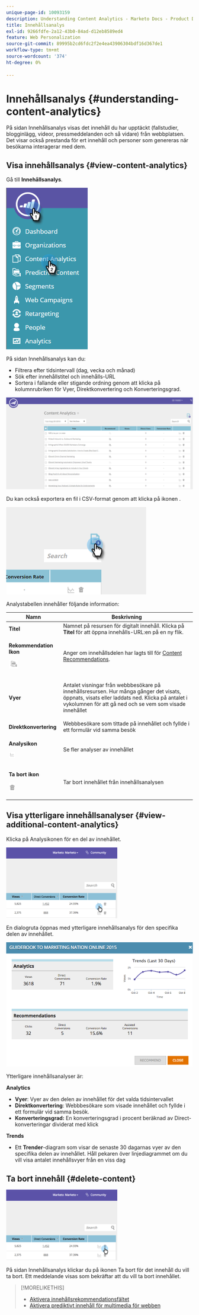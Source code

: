 ```yaml
---
unique-page-id: 10093159
description: Understanding Content Analytics - Marketo Docs - Product Documentation
title: Innehållsanalys
exl-id: 9266fdfe-2a12-43b0-84ad-d12eb8589ed4
feature: Web Personalization
source-git-commit: 89995b2cd6fdc2f2e4ea43906304bdf16d367de1
workflow-type: tm+mt
source-wordcount: '374'
ht-degree: 0%

---
```


# Innehållsanalys {#understanding-content-analytics}

På sidan Innehållsanalys visas det innehåll du har upptäckt (fallstudier, blogginlägg, videor, pressmeddelanden och så vidare) från webbplatsen. Det visar också prestanda för ert innehåll och personer som genereras när besökarna interagerar med dem.

## Visa innehållsanalys {#view-content-analytics}

Gå till **Innehållsanalys**.

![](assets/one.png)

På sidan Innehållsanalys kan du:

* Filtrera efter tidsintervall (dag, vecka och månad)
* Sök efter innehållstitel och innehålls-URL
* Sortera i fallande eller stigande ordning genom att klicka på kolumnrubriken för Vyer, Direktkonvertering och Konverteringsgrad.

![](assets/content-analytics-8-29-16-blur.png)

Du kan också exportera en fil i CSV-format genom att klicka på ikonen .

![](assets/image2016-8-29-13-3a51-3a49.png)

Analystabellen innehåller följande information:

<table> 
 <thead> 
  <tr> 
   <th colspan="1" rowspan="1">Namn</th> 
   <th colspan="1" rowspan="1">Beskrivning</th> 
  </tr> 
 </thead> 
 <tbody> 
  <tr> 
   <td colspan="1" rowspan="1"><strong>Titel</strong></td> 
   <td colspan="1" rowspan="1">Namnet på resursen för digitalt innehåll. Klicka på <strong>Titel</strong> för att öppna innehålls-URL:en på en ny flik.</td> 
  </tr> 
  <tr> 
   <td colspan="1"><p><strong>Rekommendation </strong><strong>Ikon</strong></p><p><img alt="—" width="24" src="assets/recommended-icon.png" data-linked-resource-id="10094267" data-linked-resource-type="attachment" data-base-url="https://docs.marketo.com" data-linked-resource-container-id="10093159" title="—"></p></td> 
   <td colspan="1">Anger om innehållsdelen har lagts till för <a href="#">Content Recommendations</a>.</td> 
  </tr> 
  <tr> 
   <td colspan="1" rowspan="1"><p><strong>Vyer</strong></p></td> 
   <td colspan="1" rowspan="1"><p>Antalet visningar från webbbesökare på innehållsresursen. Hur många gånger det visats, öppnats, visats eller laddats ned. Klicka på antalet i vykolumnen för att gå ned och se vem som visade innehållet</p></td> 
  </tr> 
  <tr> 
   <td colspan="1" rowspan="1"><strong>Direktkonvertering</strong></td> 
   <td colspan="1" rowspan="1">Webbbesökare som tittade på innehållet och fyllde i ett formulär vid samma besök</td> 
  </tr> 
  <tr> 
   <td colspan="1"><p><strong>Analysikon</strong></p><p><img alt="—" width="17" src="assets/analytics-icon.png" data-linked-resource-id="10097027" data-linked-resource-type="attachment" data-base-url="https://docs.marketo.com" data-linked-resource-container-id="10093159" title="—"></p></td> 
   <td colspan="1">Se fler analyser av innehållet</td> 
  </tr> 
  <tr> 
   <td colspan="1"><p><strong>Ta bort ikon</strong></p><p><img alt="—" src="assets/image2015-12-7-10-3a36-3a52.png" data-linked-resource-id="10096391" data-linked-resource-type="attachment" data-base-url="https://docs.marketo.com" data-linked-resource-container-id="10093159" title="—"></p></td> 
   <td colspan="1">Tar bort innehållet från innehållsanalysen</td> 
  </tr> 
 </tbody> 
</table>

## Visa ytterligare innehållsanalyser {#view-additional-content-analytics}

Klicka på Analysikonen för en del av innehållet.

![](assets/four.png)

En dialogruta öppnas med ytterligare innehållsanalys för den specifika delen av innehållet.

![](assets/five.png)

Ytterligare innehållsanalyser är:

**Analytics** 

* **Vyer**: Vyer av den delen av innehållet för det valda tidsintervallet
* **Direktkonvertering**: Webbbesökare som visade innehållet och fyllde i ett formulär vid samma besök.
* **Konverteringsgrad**&#x200B;**:** En konverteringsgrad i procent beräknad av Direct-konverteringar dividerat med klick

**Trends**

* Ett **Trender**-diagram som visar de senaste 30 dagarnas vyer av den specifika delen av innehållet. Håll pekaren över linjediagrammet om du vill visa antalet innehållsvyer från en viss dag

## Ta bort innehåll {#delete-content}

![](assets/six.png)

På sidan Innehållsanalys klickar du på ikonen Ta bort för det innehåll du vill ta bort. Ett meddelande visas som bekräftar att du vill ta bort innehållet.

>[!MORELIKETHIS]
>
>* [Aktivera innehållsrekommendationsfältet](/help/marketo/product-docs/predictive-content/enabling-predictive-content/enable-the-content-recommendation-bar.md)
>* [Aktivera prediktivt innehåll för multimedia för webben](/help/marketo/product-docs/predictive-content/enabling-predictive-content/enable-predictive-content-for-web-rich-media.md)
